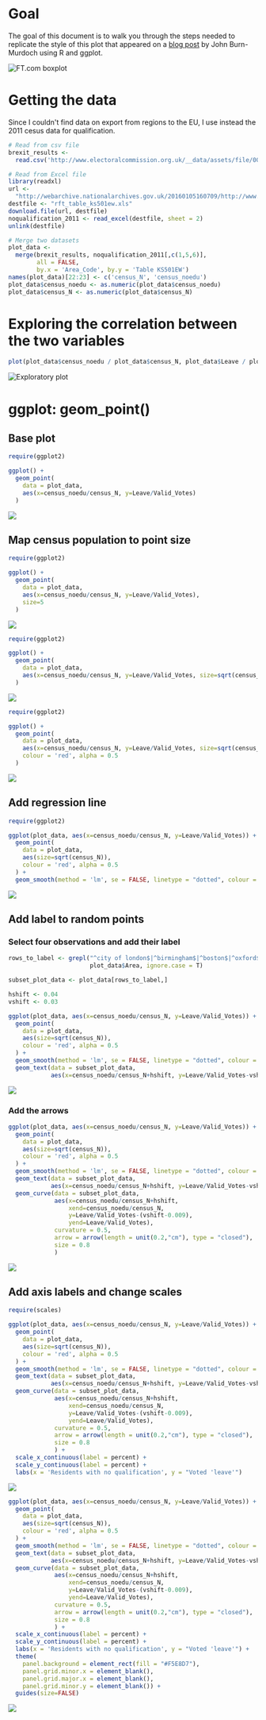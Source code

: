 Goal
====

The goal of this document is to walk you through the steps needed to replicate the style of this plot that appeared on a [blog post](https://www.ft.com/content/1ce1a720-ce94-3c32-a689-8d2356388a1f) by John Burn-Murdoch using R and ggplot.

![FT.com boxplot](https://raw.githubusercontent.com/fraba/ggplot_ws_replicate_ft_plot/master/figures/fig1.png "Burn-Murdoch's plot")

Getting the data
================

Since I couldn't find data on export from regions to the EU, I use instead the 2011 cesus data for qualification.

``` r
# Read from csv file
brexit_results <- 
  read.csv('http://www.electoralcommission.org.uk/__data/assets/file/0014/212135/EU-referendum-result-data.csv')

# Read from Excel file
library(readxl)
url <- 
  "http://webarchive.nationalarchives.gov.uk/20160105160709/http://www.ons.gov.uk/ons/rel/census/2011-census/key-statistics-for-local-authorities-in-england-and-wales/rft-table-ks501ew.xls"
destfile <- "rft_table_ks501ew.xls"
download.file(url, destfile)
noqualification_2011 <- read_excel(destfile, sheet = 2)
unlink(destfile)

# Merge two datasets
plot_data <-
  merge(brexit_results, noqualification_2011[,c(1,5,6)], 
        all = FALSE, 
        by.x = 'Area_Code', by.y = 'Table KS501EW')
names(plot_data)[22:23] <- c('census_N', 'census_noedu')
plot_data$census_noedu <- as.numeric(plot_data$census_noedu)
plot_data$census_N <- as.numeric(plot_data$census_N)
```

Exploring the correlation between the two variables
===================================================

``` r
plot(plot_data$census_noedu / plot_data$census_N, plot_data$Leave / plot_data$Valid_Votes)
```

![Exploratory plot](main_files/figure-markdown_github/exploratory-plot-1.png)

ggplot: geom\_point()
=====================

Base plot
---------

``` r
require(ggplot2)

ggplot() +
  geom_point(
    data = plot_data, 
    aes(x=census_noedu/census_N, y=Leave/Valid_Votes)
  )
```

![](main_files/figure-markdown_github/geom-point-1.png)

Map census population to point size
-----------------------------------

``` r
require(ggplot2)

ggplot() +
  geom_point(
    data = plot_data, 
    aes(x=census_noedu/census_N, y=Leave/Valid_Votes), 
    size=5
  )
```

![](main_files/figure-markdown_github/geom-point-wt-size-1-1.png)

``` r
require(ggplot2)

ggplot() +
  geom_point(
    data = plot_data, 
    aes(x=census_noedu/census_N, y=Leave/Valid_Votes, size=sqrt(census_N))
  )
```

![](main_files/figure-markdown_github/geom-point-wt-size-2-1.png)

``` r
require(ggplot2)

ggplot() +
  geom_point(
    data = plot_data, 
    aes(x=census_noedu/census_N, y=Leave/Valid_Votes, size=sqrt(census_N)),
    colour = 'red', alpha = 0.5
  )
```

![](main_files/figure-markdown_github/geom-point-wt-size-3-1.png)

Add regression line
-------------------

``` r
require(ggplot2)

ggplot(plot_data, aes(x=census_noedu/census_N, y=Leave/Valid_Votes)) +
  geom_point(
    data = plot_data, 
    aes(size=sqrt(census_N)),
    colour = 'red', alpha = 0.5
  ) +
  geom_smooth(method = 'lm', se = FALSE, linetype = "dotted", colour = 'black', size = 0.7)
```

![](main_files/figure-markdown_github/geom-smooth-1.png)

Add label to random points
--------------------------

### Select four observations and add their label

``` r
rows_to_label <- grepl("^city of london$|^birmingham$|^boston$|^oxford$|^cambridge$", 
                       plot_data$Area, ignore.case = T)

subset_plot_data <- plot_data[rows_to_label,]

hshift <- 0.04
vshift <- 0.03

ggplot(plot_data, aes(x=census_noedu/census_N, y=Leave/Valid_Votes)) +
  geom_point(
    data = plot_data, 
    aes(size=sqrt(census_N)),
    colour = 'red', alpha = 0.5
  ) +
  geom_smooth(method = 'lm', se = FALSE, linetype = "dotted", colour = 'black', size = 0.7) +
  geom_text(data = subset_plot_data, 
            aes(x=census_noedu/census_N+hshift, y=Leave/Valid_Votes-vshift, label = Area))
```

![](main_files/figure-markdown_github/geom-text-1.png)

### Add the arrows

``` r
ggplot(plot_data, aes(x=census_noedu/census_N, y=Leave/Valid_Votes)) +
  geom_point(
    data = plot_data, 
    aes(size=sqrt(census_N)),
    colour = 'red', alpha = 0.5
  ) +
  geom_smooth(method = 'lm', se = FALSE, linetype = "dotted", colour = 'black', size = 0.7) +
  geom_text(data = subset_plot_data, 
            aes(x=census_noedu/census_N+hshift, y=Leave/Valid_Votes-vshift, label = Area)) +
  geom_curve(data = subset_plot_data, 
             aes(x=census_noedu/census_N+hshift, 
                 xend=census_noedu/census_N,
                 y=Leave/Valid_Votes-(vshift-0.009),
                 yend=Leave/Valid_Votes),
             curvature = 0.5, 
             arrow = arrow(length = unit(0.2,"cm"), type = "closed"),
             size = 0.8
             )
```

![](main_files/figure-markdown_github/geom-curve-1.png)

Add axis labels and change scales
---------------------------------

``` r
require(scales)

ggplot(plot_data, aes(x=census_noedu/census_N, y=Leave/Valid_Votes)) +
  geom_point(
    data = plot_data, 
    aes(size=sqrt(census_N)),
    colour = 'red', alpha = 0.5
  ) +
  geom_smooth(method = 'lm', se = FALSE, linetype = "dotted", colour = 'black', size = 0.7) +
  geom_text(data = subset_plot_data, 
            aes(x=census_noedu/census_N+hshift, y=Leave/Valid_Votes-vshift, label = Area)) +
  geom_curve(data = subset_plot_data, 
             aes(x=census_noedu/census_N+hshift, 
                 xend=census_noedu/census_N,
                 y=Leave/Valid_Votes-(vshift-0.009),
                 yend=Leave/Valid_Votes),
             curvature = 0.5, 
             arrow = arrow(length = unit(0.2,"cm"), type = "closed"),
             size = 0.8
             ) +
  scale_x_continuous(label = percent) +
  scale_y_continuous(label = percent) +
  labs(x = 'Residents with no qualification', y = "Voted 'leave'")
```

![](main_files/figure-markdown_github/axis-1.png)

``` r
ggplot(plot_data, aes(x=census_noedu/census_N, y=Leave/Valid_Votes)) +
  geom_point(
    data = plot_data, 
    aes(size=sqrt(census_N)),
    colour = 'red', alpha = 0.5
  ) +
  geom_smooth(method = 'lm', se = FALSE, linetype = "dotted", colour = 'black', size = 0.7) +
  geom_text(data = subset_plot_data, 
            aes(x=census_noedu/census_N+hshift, y=Leave/Valid_Votes-vshift, label = Area)) +
  geom_curve(data = subset_plot_data, 
             aes(x=census_noedu/census_N+hshift, 
                 xend=census_noedu/census_N,
                 y=Leave/Valid_Votes-(vshift-0.009),
                 yend=Leave/Valid_Votes),
             curvature = 0.5, 
             arrow = arrow(length = unit(0.2,"cm"), type = "closed"),
             size = 0.8
             ) +
  scale_x_continuous(label = percent) +
  scale_y_continuous(label = percent) +
  labs(x = 'Residents with no qualification', y = "Voted 'leave'") +
  theme(
    panel.background = element_rect(fill = "#F5E8D7"),
    panel.grid.minor.x = element_blank(),
    panel.grid.major.x = element_blank(),
    panel.grid.minor.y = element_blank()) +
  guides(size=FALSE)
```

![](main_files/figure-markdown_github/theme-1.png)

